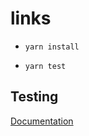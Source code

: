 # links

- `yarn install`

- `yarn test`

## Testing

[Documentation](https://github.com/lukeed/uvu/blob/master/readme.md)
